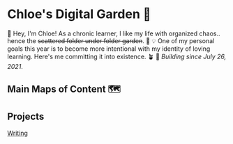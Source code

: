 # Chloe's Digital Garden 🌸
👋 Hey, I'm Chloe! As a chronic learner, I like my life with organized chaos.. hence the ~~scattered folder under folder garden~~. 📁
💡 One of my personal goals this year is to become more intentional with my identity of loving learning. Here's me committing it into existence. 🪴
🌴 *Building since July 26, 2021*.

## Main Maps of Content 🗺

## Projects
[Writing](moc/writing.md)

